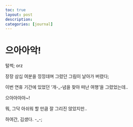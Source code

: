 ```yaml
---
toc: true
layout: post
description:
categories: [journal]
---
```

# 으아아악!

털썩; orz

장장 삼십 여분을 낑낑데며 그렸던 그림이 날아가 버렸다;

이번 연휴 기간에 있었던 ‘개-_-념을 찾아 떠난 여행’을 그렸었는데..

으아아아아~!

뭐, 그닥 아쉬워 할 만큼 잘 그리진 않았지만..

하여간, 김샜다. -_-;